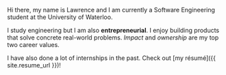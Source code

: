 Hi there, my name is Lawrence and I am currently a Software Engineering
student at the University of Waterloo.

I study engineering but I am also **entrepreneurial**. I enjoy building products
that solve concrete real-world problems. *Impact* and *ownership* are my top two
career values.

I have also done a lot of internships in the past. Check out [my résumé]({{
site.resume_url }})!
